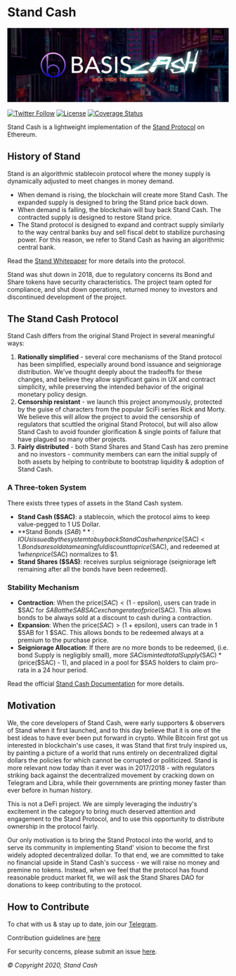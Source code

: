 # Stand Cash

![Background Image](./assets/bg.jpeg)

[![Twitter Follow](https://img.shields.io/twitter/follow/standcash?label=Follow)](https://twitter.com/standcash)
[![License](https://img.shields.io/github/license/Stand-cash/standcashprotocol)](https://github.com/Stand-Cash/standcash-protocol/blob/master/LICENSE)
[![Coverage Status](https://coveralls.io/repos/github/Stand-Cash/standcash-protocol/badge.svg?branch=master)](https://coveralls.io/github/Stand-Cash/standcash-protocol?branch=master)

Stand Cash is a lightweight implementation of the [Stand Protocol](stand.io) on Ethereum. 

## History of Stand 

Stand is an algorithmic stablecoin protocol where the money supply is dynamically adjusted to meet changes in money demand.  

- When demand is rising, the blockchain will create more Stand Cash. The expanded supply is designed to bring the Stand price back down.
- When demand is falling, the blockchain will buy back Stand Cash. The contracted supply is designed to restore Stand price.
- The Stand protocol is designed to expand and contract supply similarly to the way central banks buy and sell fiscal debt to stabilize purchasing power. For this reason, we refer to Stand Cash as having an algorithmic central bank.

Read the [Stand Whitepaper](http://stand.io/stand_whitepaper_en.pdf) for more details into the protocol. 

Stand was shut down in 2018, due to regulatory concerns its Bond and Share tokens have security characteristics. The project team opted for compliance, and shut down operations, returned money to investors and discontinued development of the project. 

## The Stand Cash Protocol

Stand Cash differs from the original Stand Project in several meaningful ways: 

1. **Rationally simplified** - several core mechanisms of the Stand protocol has been simplified, especially around bond issuance and seigniorage distribution. We've thought deeply about the tradeoffs for these changes, and believe they allow significant gains in UX and contract simplicity, while preserving the intended behavior of the original monetary policy design. 
2. **Censorship resistant** - we launch this project anonymously, protected by the guise of characters from the popular SciFi series Rick and Morty. We believe this will allow the project to avoid the censorship of regulators that scuttled the original Stand Protocol, but will also allow Stand Cash to avoid founder glorification & single points of failure that have plagued so many other projects. 
3. **Fairly distributed** - both Stand Shares and Stand Cash has zero premine and no investors - community members can earn the initial supply of both assets by helping to contribute to bootstrap liquidity & adoption of Stand Cash. 

### A Three-token System

There exists three types of assets in the Stand Cash system. 

- **Stand Cash ($SAC)**: a stablecoin, which the protocol aims to keep value-pegged to 1 US Dollar. 
- **Stand Bonds ($SAB)**: IOUs issued by the system to buy back Stand Cash when price($SAC) < $1. Bonds are sold at a meaningful discount to price($SAC), and redeemed at $1 when price($SAC) normalizes to $1. 
- **Stand Shares ($SAS)**: receives surplus seigniorage (seigniorage left remaining after all the bonds have been redeemed).

### Stability Mechanism

- **Contraction**: When the price($SAC) < ($1 - epsilon), users can trade in $SAC for $SAB at the SABSAC exchange rate of price($SAC). This allows bonds to be always sold at a discount to cash during a contraction.
- **Expansion**: When the price($SAC) > ($1 + epsilon), users can trade in 1 $SAB for 1 $SAC. This allows bonds to be redeemed always at a premium to the purchase price. 
- **Seigniorage Allocation**: If there are no more bonds to be redeemed, (i.e. bond Supply is negligibly small), more $SAC is minted totalSupply($SAC) * (price($SAC) - 1), and placed in a pool for $SAS holders to claim pro-rata in a 24 hour period. 

Read the official [Stand Cash Documentation](docs.stand.cash) for more details.

## Motivation

We, the core developers of Stand Cash, were early supporters & observers of Stand when it first launched, and to this day believe that it is one of the best ideas to have ever been put forward in crypto. While Bitcoin first got us interested in blockchain's use cases, it was Stand that first truly inspired us, by painting a picture of a world that runs entirely on decentralized digital dollars the policies for which cannot be corrupted or politicized. Stand is more relevant now today than it ever was in 2017/2018 - with regulators striking back against the decentralized movement by cracking down on Telegram and Libra, while their governments are printing money faster than ever before in human history. 

This is not a DeFi project. We are simply leveraging the industry's excitement in the category to bring much deserved attention and engagement to the Stand Protocol, and to use this opportunity to distribute ownership in the protocol fairly.

Our only motivation is to bring the Stand Protocol into the world, and to serve its community in implementing Stand' vision to become the first widely adopted decentralized dollar. To that end, we are committed to take no financial upside in Stand Cash's success - we will raise no money and premine no tokens. Instead, when we feel that the protocol has found reasonable product market fit, we will ask the Stand Shares DAO for donations to keep contributing to the protocol. 

## How to Contribute

To chat with us & stay up to date, join our [Telegram](https://t.me/standcash).

Contribution guidelines are [here](./CONTRIBUTING.md)

For security concerns, please submit an issue [here](https://github.com/Stand-Cash/standcash-contracts/issues/new).


_© Copyright 2020, Stand Cash_
